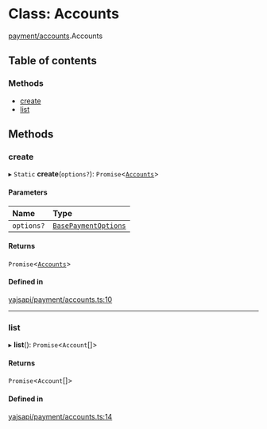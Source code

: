 # Class: Accounts

[payment/accounts](../modules/payment_accounts.md).Accounts

## Table of contents

### Methods

- [create](payment_accounts.Accounts.md#create)
- [list](payment_accounts.Accounts.md#list)

## Methods

### create

▸ `Static` **create**(`options?`): `Promise`<[`Accounts`](payment_accounts.Accounts.md)\>

#### Parameters

| Name | Type |
| :------ | :------ |
| `options?` | [`BasePaymentOptions`](../interfaces/payment_config.BasePaymentOptions.md) |

#### Returns

`Promise`<[`Accounts`](payment_accounts.Accounts.md)\>

#### Defined in

[yajsapi/payment/accounts.ts:10](https://github.com/golemfactory/yajsapi/blob/dec68b9/yajsapi/payment/accounts.ts#L10)

___

### list

▸ **list**(): `Promise`<`Account`[]\>

#### Returns

`Promise`<`Account`[]\>

#### Defined in

[yajsapi/payment/accounts.ts:14](https://github.com/golemfactory/yajsapi/blob/dec68b9/yajsapi/payment/accounts.ts#L14)
